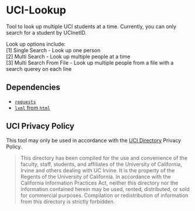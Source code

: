 # UCI-Lookup
Tool to look up multiple UCI students at a time.
Currently, you can only search for a student by UCInetID.

Look up options include:  
    [1] Single Search - Look up one person  
    [2] Multi Search - Look up multiple people at a time  
    [3] Multi Search From File - Look up multiple people from a file with a search querey on each line
    
## Dependencies
- [`requests`](https://pypi.org/project/requests/)  
- [`lxml` from `html`](https://lxml.de/)

## UCI Privacy Policy
This tool may only be used in accordance with the [UCI Directory](https://directory.uci.edu/) Privacy Policy. 
> This directory has been compiled for the use and convenience of the faculty, staff, students, and affiliates of the University of California, Irvine and others dealing with UC Irvine. It is the property of the Regents of the University of California. In accordance with the California Information Practices Act, neither this directory nor the information contained herein may be used, rented, distributed, or sold for commercial purposes. Compilation or redistribution of information from this directory is strictly forbidden.